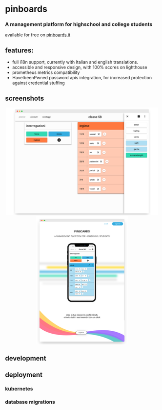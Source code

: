 # pinboards
### A management platform for highschool and college students 

available for free on [pinboards.it](https://pinboards.it)

## features:


- full i18n support, currently with Italian and english translations.
- accessible and responsive design, with 100% scores on lighthouse
- prometheus metrics compatibility
- HaveIbeenPwned password apis integration, for increased protection against credential stuffing

## screenshots
<p align="center">
<img src="./pinboards.it/src/pages/index/assets/screen_m1.png" width="500px" height="auto" />
<img src="./pinboards.it/src/pages/index/assets/screen_m2.png" width="300px" height="auto" />
</p>

## development

## deployment

### kubernetes

### database migrations
